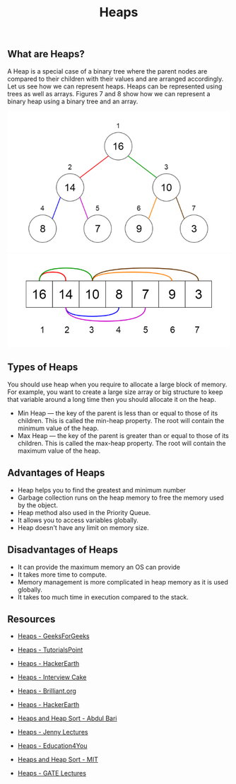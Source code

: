 <center><h1>Heaps</h1></center><br>

## What are Heaps?

A Heap is a special case of a binary tree where the parent nodes are compared to their children with their values and are arranged accordingly.
Let us see how we can represent heaps. Heaps can be represented using trees as well as arrays. Figures 7 and 8 show how we can represent a binary heap using a binary tree and an array.

<img src="Heap 1.png" alt="Heap Image 1">
<img src="Heap 2.png" alt="Heap Image 2">  

## Types of Heaps

You should use heap when you require to allocate a large block of memory. For example, you want to create a large size array or big structure to keep that variable around a long time then you should allocate it on the heap.

- Min Heap — the key of the parent is less than or equal to those of its children. This is called the min-heap property. The root will contain the minimum value of the heap.
- Max Heap — the key of the parent is greater than or equal to those of its children. This is called the max-heap property. The root will contain the maximum value of the heap.

## Advantages of Heaps

- Heap helps you to find the greatest and minimum number
- Garbage collection runs on the heap memory to free the memory used by the object.
- Heap method also used in the Priority Queue.
- It allows you to access variables globally.
- Heap doesn't have any limit on memory size.

## Disadvantages of Heaps

- It can provide the maximum memory an OS can provide
- It takes more time to compute.
- Memory management is more complicated in heap memory as it is used globally.
- It takes too much time in execution compared to the stack.

## Resources

- [Heaps - GeeksForGeeks](https://www.geeksforgeeks.org/heap-data-structure/)
- [Heaps - TutorialsPoint](https://www.tutorialspoint.com/data_structures_algorithms/heap_data_structure.htm)
- [Heaps - HackerEarth](https://www.hackerearth.com/practice/data-structures/trees/heapspriority-queues/tutorial/)
- [Heaps - Interview Cake](https://www.interviewcake.com/concept/java/heap)
- [Heaps - Brilliant.org](https://brilliant.org/wiki/heaps/)


- [Heaps - HackerEarth](https://www.youtube.com/watch?v=t0Cq6tVNRBA)
- [Heaps and Heap Sort - Abdul Bari](https://www.youtube.com/watch?v=HqPJF2L5h9U)
- [Heaps - Jenny Lectures](https://www.youtube.com/watch?v=NEtwJASLU8Q)
- [Heaps - Education4You](https://www.youtube.com/watch?v=j6iP4lDTKyI)
- [Heaps and Heap Sort - MIT](https://www.youtube.com/watch?v=B7hVxCmfPtM)
- [Heaps - GATE Lectures](https://www.youtube.com/watch?v=40iljMQmqmY)
